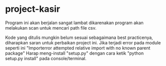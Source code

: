 # project-kasir
Program ini akan berjalan sangat lambat dikarenakan program akan melakukan scan untuk mencari path file csv.

Kode yang ditulis mungkin belum sesuai sebagaimana best practicenya, diharapkan saran untuk perbaikan project ini.
Jika terjadi error pada module seperti ini "Importerror attempted relative import with no known parent package"
Harap meng-install "setup.py" dengan cara ketik "python setup.py install" pada console/terminal.
